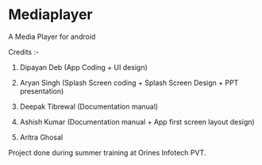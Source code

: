 # Mediaplayer
A Media Player for android

Credits :-
 
1. Dipayan Deb (App Coding + UI design)

2. Aryan Singh (Splash Screen coding + Splash Screen Design + PPT presentation)

3. Deepak Tibrewal (Documentation manual)

4. Ashish Kumar (Documentation manual + App first screen layout design)

5. Aritra Ghosal
 

Project done during summer training at Orines Infotech PVT. 
